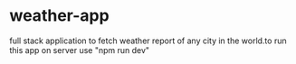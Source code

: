 # weather-app
full stack application to fetch weather report of any city in the world.to run this app on server use "npm run dev"
